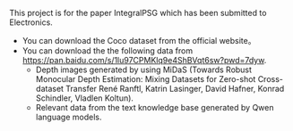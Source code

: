 This project is for the paper IntegralPSG which has been submitted to Electronics. 
- You can download the Coco dataset from the official website。
- You can download the the following data from https://pan.baidu.com/s/1lu97CPMKlq9e4ShBVqt6sw?pwd=7dyw.
  * Depth images generated by using MiDaS (Towards Robust Monocular Depth Estimation: Mixing Datasets for Zero-shot Cross-dataset Transfer
René Ranftl, Katrin Lasinger, David Hafner, Konrad Schindler, Vladlen Koltun).
  * Relevant data from the text knowledge base generated by Qwen language models.
